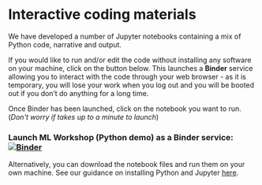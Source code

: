 # Interactive coding materials

We have developed a number of Jupyter notebooks containing a mix of Python code, narrative and output.

If you would like to run and/or edit the code without installing any software on your machine, click on the button below. This launches a **Binder** service allowing you to interact with the code through your web browser - as it is temporary, you will lose your work when you log out and you will be booted out if you don’t do anything for a long time.

Once Binder has been launched, click on the notebook you want to run. (*Don't worry if takes up to a minute to launch*)

### Launch ML Workshop (Python demo) as a Binder service: [![Binder](https://mybinder.org/badge_logo.svg)](https://mybinder.org/v2/gh/UKDataServiceOpen/ML_Workshop/HEAD)

Alternatively, you can download the notebook files and run them on your own machine. See our guidance on installing Python and Jupyter [here](https://github.com/UKDataServiceOpen/computational-social-science/blob/master/installation.md).
